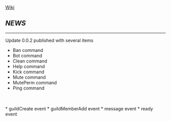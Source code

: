[Wiki](https://github.com/LightBlueYT/The-Bartender)
## *NEWS*
***
Update 0.0.2 published with several items

* Ban command
* Bot command
* Clean command
* Help command
* Kick command
* Mute command
* MutePerm command
* Ping command
<br>
<br>
* guildCreate event
* guildMemberAdd event
* message event
* ready event
<br>
<br>